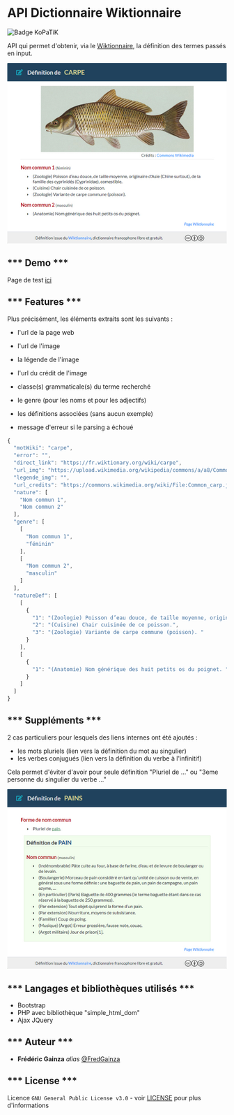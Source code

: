 # API Dictionnaire Wiktionnaire

![Badge KoPaTiK](https://img.shields.io/badge/KoPaTiK-Agency-blue "Badge KoPaTiK")

API qui permet d'obtenir, via le [Wiktionnaire](https://fr.wiktionary.org), la définition des termes passés en input.


![Exemple de définition](assets/img/exemple-def.jpg "Exemple de définition obtenue")

## *** Demo ***

Page de test [ici](https://api-definition.fgainza.fr)


## *** Features ***

Plus précisément, les éléments extraits sont les suivants :

* l'url de la page web
* l'url de l'image
* la légende de l'image
* l'url du crédit de l'image

* classe(s) grammaticale(s) du terme recherché
* le genre (pour les noms et pour les adjectifs)
* les définitions associées (sans aucun exemple)

* message d'erreur si le parsing a échoué

```javascript
{
  "motWiki": "carpe",
  "error": "",
  "direct_link": "https://fr.wiktionary.org/wiki/carpe",
  "url_img": "https://upload.wikimedia.org/wikipedia/commons/a/a8/Common_carp.jpg",
  "legende_img": "",
  "url_credits": "https://commons.wikimedia.org/wiki/File:Common_carp.jpg?uselang=fr",
  "nature": [
    "Nom commun 1",
    "Nom commun 2"
  ],
  "genre": [
    [
      "Nom commun 1",
      "féminin"
    ],
    [
      "Nom commun 2",
      "masculin"
    ]
  ],
  "natureDef": [
    [
      {
        "1": "(Zoologie) Poisson d’eau douce, de taille moyenne, originaire d'Asie (Chine surtout), de la famille des cyprinidés (Cyprinidae), comestible. ",
        "2": "(Cuisine) Chair cuisinée de ce poisson.",
        "3": "(Zoologie) Variante de carpe commune (poisson). "
      }
    ],
    [
      {
        "1": "(Anatomie) Nom générique des huit petits os du poignet. "
      }
    ]
  ]
}
```


## *** Suppléments ***

2 cas particuliers pour lesquels des liens internes ont été ajoutés :

* les mots pluriels (lien vers la définition du mot au singulier)
* les verbes conjugués (lien vers la définition du verbe à l'infinitif)

Cela permet d'éviter d'avoir pour seule définition "Pluriel de ..." ou "3eme personne du singulier du verbe ..."


![Exemple de définition](assets/img/exemple-pluriel.jpg "Exemple de double définition")



## *** Langages et bibliothèques utilisés ***

* Bootstrap
* PHP avec bibliothèque "simple_html_dom"
* Ajax JQuery 


## *** Auteur ***

* **Frédéric Gainza** _alias_ [@FredGainza](https://github.com/FredGainza)


## *** License ***

Licence ``GNU General Public License v3.0`` - voir [LICENSE](LICENSE) pour plus d'informations